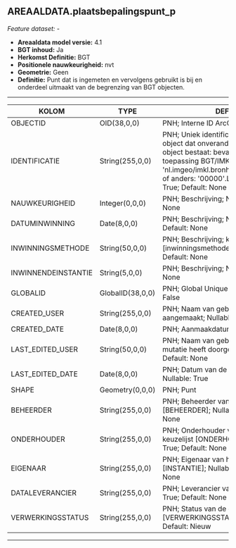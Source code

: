 ## AREAALDATA.plaatsbepalingspunt_p

*Feature dataset: -*

* __Areaaldata model versie:__ 4.1
* __BGT inhoud:__ Ja
* __Herkomst Definitie:__ BGT
* __Positionele nauwkeurigheid:__ nvt
* __Geometrie:__ Geen
* __Definitie:__ Punt dat is ingemeten en vervolgens gebruikt is bij en onderdeel uitmaakt van de begrenzing van BGT objecten.


***

|KOLOM                              |TYPE          	        |DEFINITIE|
|------                          	|----          	        |-----    |
|OBJECTID                           |OID(38,0,0)            |PNH; Interne ID ArcGIS; Nullable: False|
|IDENTIFICATIE                      |String(255,0,0)        |PNH; Uniek identificatienummer voor het object dat onveranderlijk is zolang het object bestaat: bevat indien van toepassing BGT/IMKL ID in format 'nl.imgeo/imkl.bronhouderscode.LokaalID' of anders: '00000'.LokaalID; Nullable: True; Default: None|
|NAUWKEURIGHEID                     |Integer(0,0,0)         |PNH; Beschrijving; Nullable: True; Default: None|
|DATUMINWINNING                     |Date(8,0,0)            |PNH; Beschrijving; Nullable: False; Default: None|
|INWINNINGSMETHODE                  |String(50,0,0)         |PNH; Beschrijving; keuzelijst [inwinningsmethode]; Nullable: False; Default: None|
|INWINNENDEINSTANTIE                |String(5,0,0)          |PNH; Beschrijving; Nullable: True; Default: None|
|GLOBALID                           |GlobalID(38,0,0)       |PNH; Global Unique Identifier; Nullable: False|
|CREATED_USER                       |String(255,0,0)        |PNH; Naam van gebruiker die de rij heeft aangemaakt; Nullable: True; Default: None|
|CREATED_DATE                       |Date(8,0,0)            |PNH; Aanmaakdatum; Nullable: True|
|LAST_EDITED_USER                   |String(50,0,0)         |PNH; Naam van gebruiker die de laatste mutatie heeft doorgevoerd; Nullable: True; Default: None|
|LAST_EDITED_DATE                   |Date(8,0,0)            |PNH; Datum van de laatste mutatie; Nullable: True|
|SHAPE                              |Geometry(0,0,0)        |PNH; Punt|
|BEHEERDER                          |String(255,0,0)        |PNH; Beheerder van het object; keuzelijst [BEHEERDER]; Nullable: True; Default: None|
|ONDERHOUDER                        |String(255,0,0)        |PNH; Onderhouder van het object; keuzelijst [ONDERHOUDER]; Nullable: True; Default: None|
|EIGENAAR                           |String(255,0,0)        |PNH; Eigenaar van het object; keuzelijst [INSTANTIE]; Nullable: True; Default: None|
|DATALEVERANCIER                    |String(255,0,0)        |PNH; Leverancier van de data; Nullable: True; Default: None|
|VERWERKINGSSTATUS                  |String(255,0,0)        |PNH; Status van de gegevens; keuzelijst [VERWERKINGSSTATUS]; Nullable: False; Default: Nieuw|

***
